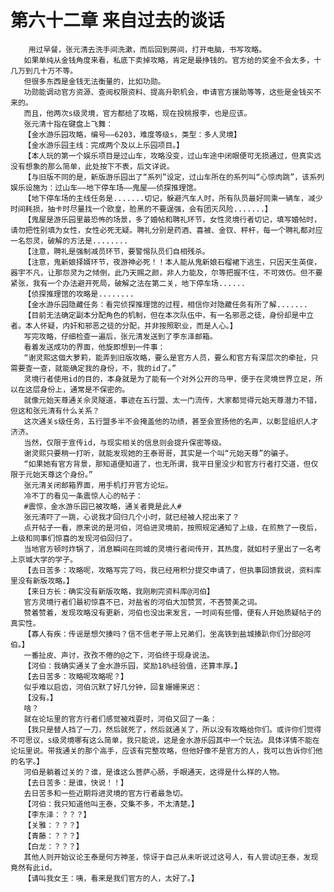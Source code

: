 # 第六十二章 来自过去的谈话
        用过早餐，张元清去洗手间洗漱，而后回到房间，打开电脑，书写攻略。
       如果单纯从金钱角度来看，私底下卖掉攻略，肯定是最挣钱的。官方给的奖金不会太多，十几万到几十万不等。
       但很多东西是金钱无法衡量的，比如功勋。
       功勋能调动官方资源、查阅权限资料、提高升职机会，申请官方援助等等，这些是金钱买不来的。
       而且，他两次s级灵境，官方都给了攻略，现在投桃报李，也是应该。
       张元清十指在键盘上飞舞：
       【金水游乐园攻略，编号——6203，难度等级s，类型：多人灵境】
       【金水游乐园主线：完成两个及以上乐园项目。】
       【本人玩的第一个娱乐项目是过山车，攻略没变，过山车途中闭眼便可无损通过，但真实远没有想象的那么简单，此处按下不表，后文详说。
       【与旧版不同的是，新版游乐园出了“系列”设定，过山车所在的系列叫“心惊肉跳”，该系列娱乐设施为：过山车——地下停车场——鬼屋——侦探推理馆。
       【地下停车场的主线任务是.......切记，躲避汽车人时，所有队员最好同乘一辆车，减少时间耗损，抽卡时尽量找一个欧皇，脸黑的不要逞强，会有团灭风险.......】
       【鬼屋是游乐园里最恐怖的场景，多了婚帖和聘礼环节，女性灵境行者切记，填写婚帖时，请勿把性别填为女性，女性必死无疑。聘礼分别是药酒、喜被、金钗、秤杆，每一个聘礼都对应一名怨灵，破解的方法是........
       【注意，聘礼是强制减员环节，要警惕队员们自相残杀。
       【注意，鬼新娘择婿环节，夜游神必死！！本人能从鬼新娘石榴裙下逃生，只因天生英俊，器宇不凡，让那怨灵为之倾倒，此乃天赐之颜，非人力能及，尔等把握不住，不可效仿。但不要紧张，我有一个办法避开死局，破解之法在第二关，地下停车场......
       【侦探推理馆的攻略是........
       【金水游乐园隐藏任务：看完侦探推理馆的过程，相信你对隐藏任务有所了解.......
       【目前无法确定副本分配角色的机制，但在本次队伍中，有一名邪恶之徒，身份却是中立者。本人怀疑，内奸和邪恶之徒的分配，并非按照职业，而是人心。】
       写完攻略，仔细检查一遍后，张元清发送到了李东泽邮箱。
       看着发送成功的界面，他旋即想到一件事：
       “谢灵熙这個大萝莉，能弄到旧版攻略，要么是官方人员，要么和官方有深层次的牵扯，只需要查一查，就能确定我的身份，不，我的id了。”
       灵境行者使用id的目的，本身就是为了能有一个对外公开的马甲，便于在灵境世界立足，所以在这层身份上，通常是不保密的。
       就像元始天尊通关佘灵隧道，事迹在五行盟、太一门流传，大家都觉得元始天尊潜力不错，但这和张元清有什么关系？
       这次通关s级任务，五行盟多半不会掩盖他的功绩，甚至会宣扬他的名声，以彰显组织人才济济。
       当然，仅限于宣传id，与现实相关的信息则会提升保密等级。
       谢灵熙只要稍一打听，就能发现她的王泰哥哥，其实是一个叫“元始天尊”的骗子。
       “如果她有官方背景，那知道便知道了，也无所谓，我平日里没少和官方行者打交道，但仅限于元始天尊这个身份。”
       张元清关闭邮箱界面，用手机打开官方论坛。
       冷不丁的看见一条震惊人心的帖子：
       #震惊，金水游乐园已被攻略，通关者竟是此人#
       张元清吓了一跳，心说我才回归几个小时，就已经被人挖出来了？
       点开帖子一看，原来说的是河伯，河伯进灵境前，按照规定通知了上级，在煎熬了一夜后，上级和同事们惊喜的发现河伯回归了。
       当地官方顿时炸锅了，消息瞬间在同城的灵境行者间传开，其热度，就如村子里出了一名考上京城大学的学子。
       【去日苦多：攻略呢，攻略写完了吗，我已经用积分提交申请了，但执事回馈我说，资料库里没有新版攻略。】
       【来日方长：确实没有新版攻略，我刚刷完资料库@河伯】
       官方灵境行者们最初惊喜不已，对盐省的河伯大加赞赏，不吝赞美之词。
       赞着赞着，发现攻略没有更新，河伯也没出来发言，一时间有些懵，便有人开始质疑帖子的真实性。
       【寡人有疾：传谣是想欠揍吗？信不信老子带上兄弟们，坐高铁到盐城揍趴你们分部@河伯。】
       一番扯皮、声讨，孜孜不倦的@之下，河伯终于现身说法。
       【河伯：我确实通关了金水游乐园，奖励18%经验值，还算丰厚。】
       【去日苦多：攻略呢攻略呢？】
       似乎难以启齿，河伯沉默了好几分钟，回复姗姗来迟：
       【没有。】
       啥？
       就在论坛里的官方行者们感觉被戏耍时，河伯又回了一条：
       【我只是替人挡了一刀，然后就死了，然后就通关了，所以没有攻略给你们。或许你们觉得不可思议，s级灵境哪有这么简单，我只能说，这是金水游乐园其中一个玩法。具体详情不能在论坛里说。带我通关的那个高手，应该有完整攻略，但他好像不是官方的人，我可以告诉你们他的名字。】
       河伯是躺着过关的？谁，是谁这么菩萨心肠，手眼通天，这得是什么样的人物。
       【去日苦多：是谁，快说！！】
       去日苦多和一些近期将进灵境的官方行者最急切。
       【河伯：我只知道他叫王泰，交集不多，不太清楚。】
       【李东泽：？？？】
       【关雅：？？？】
       【青藤：？？？】
       【白龙：？？？】
       其他人则开始议论王泰是何方神圣，惊讶于自己从未听说过这号人，有人尝试@王泰，发现竟然有此id。
       【请叫我女王：咦，看来是我们官方的人，太好了。】